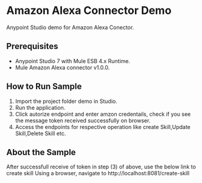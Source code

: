 Amazon Alexa  Connector Demo
====================================
Anypoint Studio demo for Amazon Alexa Conector.


Prerequisites
---------------

* Anypoint Studio 7 with Mule ESB 4.x Runtime.
* Mule Amazon Alexa connector v1.0.0.


How to Run Sample
-----------------

1. Import the project folder demo in Studio.
2. Run the application.
3. Click autorize endpoint and enter amzon credentails, check if you see the message token received successfully on browser.
4. Access the endpoints for respective operation like create Skill,Update Skill,Delete Skill etc.


About the Sample
----------------
After successfull receive of token in step (3) of above, use the below link to create skill
Using a browser, navigate to http://localhost:8081/create-skill
